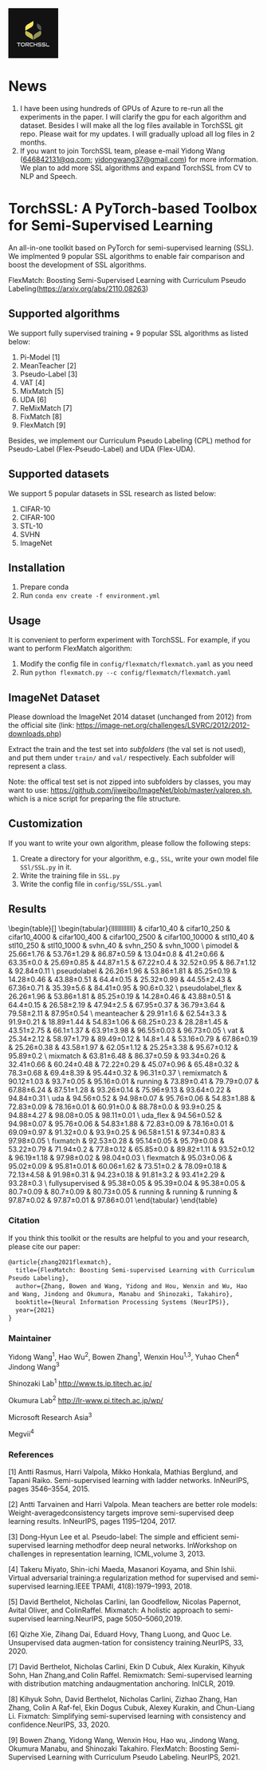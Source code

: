 <img src="./figures/logo.png"  width = "100" height = "100" align=center />

# News
1. I have been using hundreds of GPUs of Azure to re-run all the experiments in the paper. I will clarify the gpu for each algorithm and dataset. Besides I will make all the log files available in TorchSSL git repo. Please wait for my updates. I will gradually upload all log files in 2 months.
2. If you want to join TorchSSL team, please e-mail Yidong Wang (646842131@qq.com; yidongwang37@gmail.com) for more information. We plan to add more SSL algorithms and expand TorchSSL from CV to NLP and Speech.
# TorchSSL: A PyTorch-based Toolbox for Semi-Supervised Learning

An all-in-one toolkit based on PyTorch for semi-supervised learning (SSL). We implmented 9 popular SSL algorithms to enable fair comparison and boost the development of SSL algorithms.

FlexMatch: Boosting Semi-Supervised Learning with Curriculum Pseudo Labeling(https://arxiv.org/abs/2110.08263)


## Supported algorithms

We support fully supervised training + 9 popular SSL algorithms as listed below:

1. Pi-Model [1]
2. MeanTeacher [2]
3. Pseudo-Label [3]
4. VAT [4]
5. MixMatch [5]
6. UDA [6]
7. ReMixMatch [7]
8. FixMatch [8]
9. FlexMatch [9]

Besides, we implement our Curriculum Pseudo Labeling (CPL) method for Pseudo-Label (Flex-Pseudo-Label) and UDA (Flex-UDA).

## Supported datasets

We support 5 popular datasets in SSL research as listed below:

1. CIFAR-10
2. CIFAR-100
3. STL-10
4. SVHN
5. ImageNet


## Installation

1. Prepare conda
2. Run `conda env create -f environment.yml`


## Usage

It is convenient to perform experiment with TorchSSL. For example, if you want to perform FlexMatch algorithm:

1. Modify the config file in `config/flexmatch/flexmatch.yaml` as you need
2. Run `python flexmatch.py --c config/flexmatch/flexmatch.yaml`

## ImageNet Dataset

Please download the ImageNet 2014 dataset (unchanged from 2012) from the official site (link: https://image-net.org/challenges/LSVRC/2012/2012-downloads.php)

Extract the train and the test set into *subfolders* (the val set is not used), and put them under `train/` and `val/` respectively. Each subfolder will represent a class.

Note: the offical test set is not zipped into subfolders by classes, you may want to use: https://github.com/jiweibo/ImageNet/blob/master/valprep.sh, which is a nice script for preparing the file structure.

## Customization

If you want to write your own algorithm, please follow the following steps:

1. Create a directory for your algorithm, e.g., `SSL`, write your own model file `SSl/SSL.py` in it. 
2. Write the training file in `SSL.py`
3. Write the config file in `config/SSL/SSL.yaml`

## Results
<!--
![avatar](./figures/cf10.png)
![avatar](./figures/cf100.png)
![avatar](./figures/stl.png)
![avatar](./figures/svhn.png)
-->
\begin{table}[]
\begin{tabular}{lllllllllllll}
                  & cifar10\_40 & cifar10\_250 & cifar10\_4000 & cifar100\_400 & cifar100\_2500 & cifar100\_10000 & stl10\_40  & stl10\_250 & stl10\_1000 & svhn\_40   & svhn\_250  & svhn\_1000 \\
pimodel           & 25.66±1.76  & 53.76±1.29   & 86.87±0.59    & 13.04±0.8     & 41.2±0.66      & 63.35±0.0       & 25.69±0.85 & 44.87±1.5  & 67.22±0.4   & 32.52±0.95 & 86.7±1.12  & 92.84±0.11 \\
pseudolabel       & 26.26±1.96  & 53.86±1.81   & 85.25±0.19    & 14.28±0.46    & 43.88±0.51     & 64.4±0.15       & 25.32±0.99 & 44.55±2.43 & 67.36±0.71  & 35.39±5.6  & 84.41±0.95 & 90.6±0.32  \\
pseudolabel\_flex & 26.26±1.96  & 53.86±1.81   & 85.25±0.19    & 14.28±0.46    & 43.88±0.51     & 64.4±0.15       & 26.58±2.19 & 47.94±2.5  & 67.95±0.37  & 36.79±3.64 & 79.58±2.11 & 87.95±0.54 \\
meanteacher       & 29.91±1.6   & 62.54±3.3    & 91.9±0.21     & 18.89±1.44    & 54.83±1.06     & 68.25±0.23      & 28.28±1.45 & 43.51±2.75 & 66.1±1.37   & 63.91±3.98 & 96.55±0.03 & 96.73±0.05 \\
vat               & 25.34±2.12  & 58.97±1.79   & 89.49±0.12    & 14.8±1.4      & 53.16±0.79     & 67.86±0.19      & 25.26±0.38 & 43.58±1.97 & 62.05±1.12  & 25.25±3.38 & 95.67±0.12 & 95.89±0.2  \\
mixmatch          & 63.81±6.48  & 86.37±0.59   & 93.34±0.26    & 32.41±0.66    & 60.24±0.48     & 72.22±0.29      & 45.07±0.96 & 65.48±0.32 & 78.3±0.68   & 69.4±8.39  & 95.44±0.32 & 96.31±0.37 \\
remixmatch        & 90.12±1.03  & 93.7±0.05    & 95.16±0.01    & running       & 73.89±0.41     & 79.79±0.07      & 67.88±6.24 & 87.51±1.28 & 93.26±0.14  & 75.96±9.13 & 93.64±0.22 & 94.84±0.31 \\
uda               & 94.56±0.52  & 94.98±0.07   & 95.76±0.06    & 54.83±1.88    & 72.83±0.09     & 78.16±0.01      & 60.91±0.0  & 88.78±0.0  & 93.9±0.25   & 94.88±4.27 & 98.08±0.05 & 98.11±0.01 \\
uda\_flex         & 94.56±0.52  & 94.98±0.07   & 95.76±0.06    & 54.83±1.88    & 72.83±0.09     & 78.16±0.01      & 69.09±0.97 & 91.32±0.0  & 93.9±0.25   & 96.58±1.51 & 97.34±0.83 & 97.98±0.05 \\
fixmatch          & 92.53±0.28  & 95.14±0.05   & 95.79±0.08    & 53.22±0.79    & 71.94±0.2      & 77.8±0.12       & 65.85±0.0  & 89.82±1.11 & 93.52±0.12  & 96.19±1.18 & 97.98±0.02 & 98.04±0.03 \\
flexmatch         & 95.03±0.06  & 95.02±0.09   & 95.81±0.01    & 60.06±1.62    & 73.51±0.2      & 78.09±0.18      & 72.13±4.58 & 91.98±0.31 & 94.23±0.18  & 91.81±3.2  & 93.41±2.29 & 93.28±0.3  \\
fullysupervised   & 95.38±0.05  & 95.39±0.04   & 95.38±0.05    & 80.7±0.09     & 80.7±0.09      & 80.73±0.05      & running    & running    & running     & 97.87±0.02 & 97.87±0.01 & 97.86±0.01
\end{tabular}
\end{table}
### Citation
If you think this toolkit or the results are helpful to you and your research, please cite our paper:

```
@article{zhang2021flexmatch},
  title={FlexMatch: Boosting Semi-supervised Learning with Curriculum Pseudo Labeling},
  author={Zhang, Bowen and Wang, Yidong and Hou, Wenxin and Wu, Hao and Wang, Jindong and Okumura, Manabu and Shinozaki, Takahiro},
  booktitle={Neural Information Processing Systems (NeurIPS)},
  year={2021}
}
```

### Maintainer
Yidong Wang<sup>1</sup>, Hao Wu<sup>2</sup>, Bowen Zhang<sup>1</sup>, Wenxin Hou<sup>1,3</sup>, Yuhao Chen<sup>4</sup> Jindong Wang<sup>3</sup>

Shinozaki Lab<sup>1</sup> http://www.ts.ip.titech.ac.jp/

Okumura Lab<sup>2</sup> http://lr-www.pi.titech.ac.jp/wp/

Microsoft Research Asia<sup>3</sup>

Megvii<sup>4</sup>

### References

[1] Antti Rasmus, Harri Valpola, Mikko Honkala, Mathias Berglund, and Tapani Raiko.  Semi-supervised learning with ladder networks. InNeurIPS, pages 3546–3554, 2015.

[2] Antti Tarvainen and Harri Valpola.  Mean teachers are better role models:  Weight-averagedconsistency targets improve semi-supervised deep learning results. InNeurIPS, pages 1195–1204, 2017.

[3] Dong-Hyun Lee et al. Pseudo-label: The simple and efficient semi-supervised learning methodfor  deep  neural  networks.   InWorkshop  on  challenges  in  representation  learning,  ICML,volume 3, 2013.

[4] Takeru Miyato, Shin-ichi Maeda, Masanori Koyama, and Shin Ishii. Virtual adversarial training:a regularization method for supervised and semi-supervised learning.IEEE TPAMI, 41(8):1979–1993, 2018.

[5] David Berthelot, Nicholas Carlini, Ian Goodfellow, Nicolas Papernot, Avital Oliver, and ColinRaffel. Mixmatch: A holistic approach to semi-supervised learning.NeurIPS, page 5050–5060,2019.

[6] Qizhe Xie, Zihang Dai, Eduard Hovy, Thang Luong, and Quoc Le. Unsupervised data augmen-tation for consistency training.NeurIPS, 33, 2020.

[7] David Berthelot, Nicholas Carlini, Ekin D Cubuk, Alex Kurakin, Kihyuk Sohn, Han Zhang,and Colin Raffel.   Remixmatch:  Semi-supervised learning with distribution matching andaugmentation anchoring. InICLR, 2019.

[8] Kihyuk Sohn, David Berthelot, Nicholas Carlini, Zizhao Zhang, Han Zhang, Colin A Raf-fel, Ekin Dogus Cubuk, Alexey Kurakin, and Chun-Liang Li.  Fixmatch:  Simplifying semi-supervised learning with consistency and confidence.NeurIPS, 33, 2020.

[9] Bowen Zhang, Yidong Wang, Wenxin Hou, Hao wu, Jindong Wang, Okumura Manabu, and Shinozaki Takahiro. FlexMatch: Boosting Semi-Supervised Learning with Curriculum Pseudo Labeling. NeurIPS, 2021.
